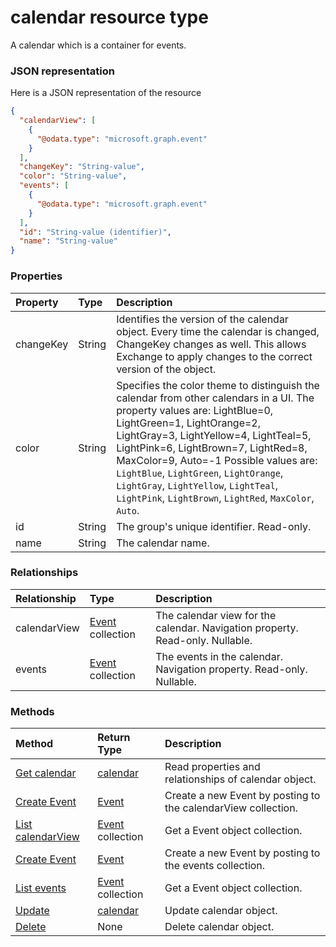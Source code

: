# calendar resource type

A calendar which is a container for events.

### JSON representation

Here is a JSON representation of the resource

<!-- {
  "blockType": "resource",
  "optionalProperties": [
    "calendarView",
    "events"
  ],
  "@odata.type": "microsoft.graph.calendar"
}-->

```json
{
  "calendarView": [
    {
      "@odata.type": "microsoft.graph.event"
    }
  ],
  "changeKey": "String-value",
  "color": "String-value",
  "events": [
    {
      "@odata.type": "microsoft.graph.event"
    }
  ],
  "id": "String-value (identifier)",
  "name": "String-value"
}

```
### Properties
| Property	   | Type	|Description|
|:---------------|:--------|:----------|
|changeKey|String|Identifies the version of the calendar object. Every time the calendar is changed, ChangeKey  changes as well. This allows Exchange to apply changes to the correct version of the object.|
|color|String|Specifies the color theme to distinguish the calendar from other calendars in a UI. The property values are: LightBlue=0, LightGreen=1, LightOrange=2, LightGray=3, LightYellow=4, LightTeal=5, LightPink=6, LightBrown=7, LightRed=8, MaxColor=9, Auto=-1  Possible values are: `LightBlue`, `LightGreen`, `LightOrange`, `LightGray`, `LightYellow`, `LightTeal`, `LightPink`, `LightBrown`, `LightRed`, `MaxColor`, `Auto`.|
|id|String|The group's unique identifier. Read-only.|
|name|String|The calendar name.|

### Relationships
| Relationship | Type	|Description|
|:---------------|:--------|:----------|
|calendarView|[Event](event.md) collection|The calendar view for the calendar. Navigation property. Read-only. Nullable.|
|events|[Event](event.md) collection|The events in the calendar. Navigation property. Read-only. Nullable.|

### Methods

| Method		   | Return Type	|Description|
|:---------------|:--------|:----------|
|[Get calendar](../api/calendar_get.md) | [calendar](calendar.md) |Read properties and relationships of calendar object.|
|[Create Event](../api/calendar_post_calendarview.md) |[Event](event.md)| Create a new Event by posting to the calendarView collection.|
|[List calendarView](../api/calendar_list_calendarview.md) |[Event](event.md) collection| Get a Event object collection.|
|[Create Event](../api/calendar_post_events.md) |[Event](event.md)| Create a new Event by posting to the events collection.|
|[List events](../api/calendar_list_events.md) |[Event](event.md) collection| Get a Event object collection.|
|[Update](../api/calendar_update.md) | [calendar](calendar.md)	|Update calendar object. |
|[Delete](../api/calendar_delete.md) | None |Delete calendar object. |

<!-- uuid: 8fcb5dbc-d5aa-4681-8e31-b001d5168d79
2015-10-25 14:57:30 UTC -->
<!-- {
  "type": "#page.annotation",
  "description": "calendar resource",
  "keywords": "",
  "section": "documentation",
  "tocPath": ""
}-->